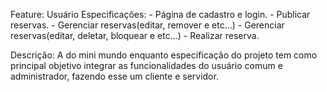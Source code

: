 Feature: Usuário
    Especificações: - Página de cadastro e login.
                    - Publicar reservas.
                    - Gerenciar reservas(editar, remover e etc...)
                    - Gerenciar reservas(editar, deletar, bloquear e etc...)
                    - Realizar reserva.

Descrição: A do mini mundo enquanto especificação do projeto tem como principal objetivo integrar as funcionalidades do usuário comum e administrador, fazendo esse um cliente e servidor.
